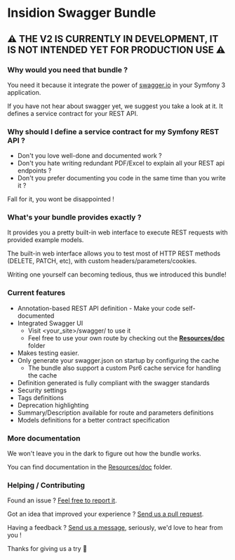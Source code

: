 # Insidion Swagger Bundle
## :warning: THE V2 IS CURRENTLY IN DEVELOPMENT, IT IS NOT INTENDED YET FOR PRODUCTION USE :warning:

### Why would you need that bundle ?
 
You need it because it integrate the power of [swagger.io](https://swagger.io) in your Symfony 3 application. 

If you have not hear about swagger yet, we suggest you take a look at it. It defines a service contract for your REST API. 

### Why should I define a service contract for my Symfony REST API ?

- Don't you love well-done and documented work ? 
- Don't you hate writing redundant PDF/Excel to explain all your REST api endpoints ?
- Don't you prefer documenting you code in the same time than you write it ?

Fall for it, you wont be disappointed !

### What's your bundle provides exactly ?

It provides you a pretty built-in web interface to execute REST requests with provided example models.

The built-in web interface allows you to test most of HTTP REST methods (DELETE, PATCH, etc), with custom headers/parameters/cookies.

Writing one yourself can becoming tedious, thus we introduced this bundle!

### Current features

- Annotation-based REST API definition - Make your code self-documented
- Integrated Swagger UI
  - Visit <your_site>/swagger/ to use it 
  - Feel free to use your own route by checking out the **[Resources/doc](src/Resources/doc)** folder
- Makes testing easier. 
- Only generate your swagger.json on startup by configuring the cache
  - The bundle also support a custom Psr6 cache service for handling the cache 
- Definition generated is fully compliant with the swagger standards
- Security settings
- Tags definitions
- Deprecation highlighting
- Summary/Description available for route and parameters definitions
- Models definitions for a better contract specification

### More documentation
We won't leave you in the dark to figure out how the bundle works. 

You can find documentation in the [Resources/doc](https://github.com/PHPSocialNetwork/InsidionSwaggerBundle/tree/master/src/Resources/doc) folder.

### Helping / Contributing
Found an issue ?
[Feel free to report it](https://github.com/PHPSocialNetwork/InsidionSwaggerBundle/issues/new).

Got an idea that improved your experience ?
[Send us a pull request](https://github.com/PHPSocialNetwork/InsidionSwaggerBundle/compare).

Having a feedback ?
[Send us a message](mailto:team@phpfastcache.com), seriously, we'd love to hear from you !

Thanks for giving us a try :blue_heart:

